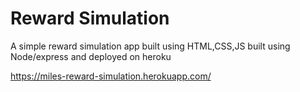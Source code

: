 # Reward Simulation
A simple reward simulation app built using HTML,CSS,JS built using Node/express and deployed on heroku

https://miles-reward-simulation.herokuapp.com/
